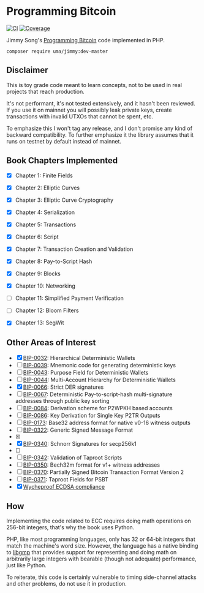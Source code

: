 # Programming Bitcoin

[![CI](https://github.com/1ma/jimmy/actions/workflows/ci.yml/badge.svg)](https://github.com/1ma/jimmy/actions/workflows/ci.yml)
[![Coverage](https://scrutinizer-ci.com/g/1ma/jimmy/badges/coverage.png?b=master)](https://scrutinizer-ci.com/g/1ma/jimmy/?branch=master)

Jimmy Song's [Programming Bitcoin](https://github.com/jimmysong/programmingbitcoin/) code implemented in PHP.

```shell
composer require uma/jimmy:dev-master
```

## Disclaimer

This is toy grade code meant to learn concepts, not to be used in real projects that reach production.

It's not performant, it's not tested extensively, and it hasn't been reviewed. If you use it on mainnet you
will possibly leak private keys, create transactions with invalid UTXOs that cannot be spent, etc.

To emphasize this I won't tag any release, and I don't promise any kind of backward compatibility.
To further emphasize it the library assumes that it runs on testnet by default instead of mainnet.


## Book Chapters Implemented

- [X] Chapter 1: Finite Fields
- [X] Chapter 2: Elliptic Curves
- [X] Chapter 3: Elliptic Curve Cryptography
- [X] Chapter 4: Serialization
- [X] Chapter 5: Transactions
- [X] Chapter 6: Script
- [X] Chapter 7: Transaction Creation and Validation
- [X] Chapter 8: Pay-to-Script Hash
- [X] Chapter 9: Blocks
- [X] Chapter 10: Networking
- [ ] Chapter 11: Simplified Payment Verification
- [ ] Chapter 12: Bloom Filters
- [X] Chapter 13: SegWit


## Other Areas of Interest

- [X] [BIP-0032]: Hierarchical Deterministic Wallets
- [ ] [BIP-0039]: Mnemonic code for generating deterministic keys
- [ ] [BIP-0043]: Purpose Field for Deterministic Wallets
- [ ] [BIP-0044]: Multi-Account Hierarchy for Deterministic Wallets
- [X] [BIP-0066]: Strict DER signatures
- [ ] [BIP-0067]: Deterministic Pay-to-script-hash multi-signature addresses through public key sorting
- [ ] [BIP-0084]: Derivation scheme for P2WPKH based accounts
- [ ] [BIP-0086]: Key Derivation for Single Key P2TR Outputs
- [ ] [BIP-0173]: Base32 address format for native v0-16 witness outputs
- [ ] [BIP-0322]: Generic Signed Message Format
- [X] [BIP-0325]: Signet
- [X] [BIP-0340]: Schnorr Signatures for secp256k1
- [ ] [BIP-0341]: Taproot
- [ ] [BIP-0342]: Validation of Taproot Scripts
- [ ] [BIP-0350]: Bech32m format for v1+ witness addresses
- [ ] [BIP-0370]: Partially Signed Bitcoin Transaction Format Version 2
- [ ] [BIP-0371]: Taproot Fields for PSBT
- [X] [Wycheproof ECDSA compliance]

## How

Implementing the code related to ECC requires doing math operations on 256-bit integers, that's why the book uses Python.

PHP, like most programming languages, only has 32 or 64-bit integers that match the machine's word size.
However, the language has a native binding to [libgmp](https://www.php.net/manual/en/book.gmp.php) that provides support for
representing and doing math on arbitrarily large integers with bearable (though not adequate) performance, just like Python.

To reiterate, this code is certainly vulnerable to timing side-channel attacks and other problems, do not use it in production.


[BIP-0032]: https://bips.xyz/32
[BIP-0039]: https://bips.xyz/39
[BIP-0043]: https://bips.xyz/43
[BIP-0044]: https://bips.xyz/44
[BIP-0066]: https://bips.xyz/66
[BIP-0067]: https://bips.xyz/67
[BIP-0084]: https://bips.xyz/84
[BIP-0086]: https://bips.xyz/86
[BIP-0173]: https://bips.xyz/173
[BIP-0322]: https://bips.xyz/322
[BIP-0325]: https://bips.xyz/325
[BIP-0340]: https://bips.xyz/340
[BIP-0341]: https://bips.xyz/341
[BIP-0342]: https://bips.xyz/342
[BIP-0350]: https://bips.xyz/350
[BIP-0370]: https://bips.xyz/370
[BIP-0371]: https://bips.xyz/371
[Wycheproof ECDSA compliance]: https://github.com/1ma/jimmy/pull/1

